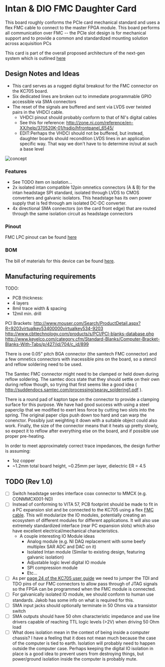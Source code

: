 # Intan & DIO FMC Daughter Card

This board roughly conforms the PCIe card mechanical standard and uses a flex
FMC cable to connect to the master FPGA module. This board performs all
communication over FMC -- the PCIe slot design is for mechanical support and to
provide a common and standardized mounting solution across acquisition PCs

This card is part of the overall proposed architecture of the next-gen system
which is outlined
[here](https://open-ephys.atlassian.net/wiki/display/OEW/PCIe+acquisition+board)

## Design Notes and Ideas
- This card serves as a rugged digital breakout for the FMC connector on the KC705 board.
- Six dedicated lines are broken out to immediate programmable GPIO accessible via SMA connectors
- The reset of the signals are buffered and sent via LVDS over twisted pairs in the VHDCI cable.
    - VHDCI pinout should probably conform to that of NI's digital cables
    - See this for reference: http://zone.ni.com/reference/en-XX/help/370520K-01/hsdio/hfrontpanel_6545/
    - EDIT:Perhaps the VHDCI should not be buffered, but instead, daughter boards should
      recondition LVDS lines in an application specific way. That way we don't have
      to to determine in/out at such a base level

![concept](../resources/pci-breakout-concept.png)

### Features
- See TODO item on isolation...
- 2x isolated intan compatible 12pin omnetics connectors (A & B) for the intan headstage SPI standard, isolated through LVDS to CMOS converters and galvanic isolators. This headstage has its own power supply that is fed through am isolated DC-DC converter.
- 4x directional SMA connectors (on the card front edge) that are routed through the same isolation circuit as headstage connectors

### Pinout
FMC LPC pinout can be found [here](https://docs.google.com/spreadsheets/d/18WfmbLGt8bGUUdksKp6AKA_wMX2SJ3Tndin-nnEgUCs/edit#gid=584734392)

### BOM
The bill of materials for this device can be found
[here](https://docs.google.com/spreadsheets/d/18WfmbLGt8bGUUdksKp6AKA_wMX2SJ3Tndin-nnEgUCs/edit?usp=sharing).


## Manufacturing requirements

TODO:
- PCB thickness:
- 4 layers
- 8mil trace width & spacing
- 12mil min. drill

PCI Brackets:
http://www.mouser.com/Search/ProductDetail.aspx?R=9203virtualkey53400000virtualkey534-9203
http://www.cbttechnology.com/products/s/PCI/PCI-blanks-database.php
http://www.keyelco.com/category.cfm/Standard-Blanks/Computer-Bracket-Blanks-With-Tabs/p/427/id/704/c_id/899

There is one 0.05" pitch BGA connector (the samtech FMC connector) and a few omnetics connectors with inacessible pins on the board, so a stencil and reflow soldering need to be used.

The Samtec FMC connector might need to be clamped or held down during reflow soldering. The samtec docs state that they should settle on their own during reflow though, so trying that first seems like a good idea (  http://suddendocs.samtec.com/processing/searay_soldering1.pdf ).

There is a round pad of kapton tape on the connector to provide a clamping surface for this purpose. We have had good success with using a steel paperclip that we modified to exert less force by cutting two slots into the spring. The original paper clips push down too hard and can warp the conenctor. Possibly just weighting it down with a suitable object could also work. Finally, the size of the connector means that it heats up pretty slowly, so expect it to reflow after everything else on the board, and if possible use proper pre-heating.

In order to meet approximately correct trace impedances, the design further is assuming:
 - 1oz copper
 - ~1.2mm total board height, ~0.25mm per layer, dielectric ER = 4.5


## TODO (Rev 1.0)
- [ ] Switch headstage serdes interface coax connector to MMCX (e.g. CONMMCX001-ND)
- [ ] Instead of conforming to VITA 57, PCB footprint should be made to fit in
  a PC expansion slot and be connected to the KC705 using a flex [FMC
  cable](http://suddendocs.samtec.com/prints/hdr-169472-xx-mkt.pdf). This will
  modularize the IO modules, potentially creating an ecosystem of different
  modules for different applications. It will also use extremely standardized
  interface (rear PC expansion slots) which also have excellent
  electrical/mechanical characteristics.
    - A couple interesting IO Module ideas
        - Analog module (e.g. NI DAQ replacement with some beefy multiplex SAR
          ADC and DAC on it)
        - Isolated Intan module (Similar to existing design, featuring galvanic
          isolation)
        - Adjustable logic level digital IO module
        - SPI compression module
        - Etc...
- [ ] As per [page 24 of the KC705 user
  guide](http://www.xilinx.com/support/documentation/boards_and_kits/kc705/ug810_KC705_Eval_Bd.pdf)
  we need to jumper the TDI and TDO pins of our FMC connectors to allow pass
  through of JTAG signals so the FPGA can be programmed when the FMC module is
  connected.
- [ ] For galvanically isolated IO module, we should conform to human use
  standards. Jakob has some info on what is required for this.
- [ ] SMA input jacks should optionally terminate in 50 Ohms via a transistor switch
- [ ] SMA outputs should have 50 ohm characteristic impedance and use line
  drivers capable of reaching TTL logic levels (>2V) when driving 50 Ohm load
- [ ] What does isolation mean in the context of being inside a computer
  chassis? I have a feeling that it does not mean much because the case of the
  computer is tied to earth. Isolation will probably need to happen outside the
  computer case. Perhaps keeping the digital IO isolation in place is a good
  idea to prevent users from destroying things, but power/ground isolation
  inside the computer is probably mute.

